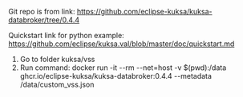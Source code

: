 Git repo is from link: https://github.com/eclipse-kuksa/kuksa-databroker/tree/0.4.4

Quickstart link for python example: https://github.com/eclipse/kuksa.val/blob/master/doc/quickstart.md

1. Go to folder kuksa/vss
2. Run command: docker run -it --rm --net=host -v $(pwd):/data ghcr.io/eclipse-kuksa/kuksa-databroker:0.4.4 --metadata /data/custom_vss.json
